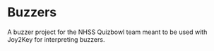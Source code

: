 Buzzers
=======
A buzzer project for the NHSS Quizbowl team meant to be used with Joy2Key for interpreting buzzers.

